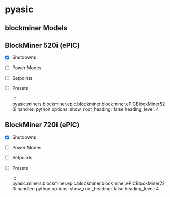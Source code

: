 # pyasic
## blockminer Models

## BlockMiner 520i (ePIC)

- [x] Shutdowns
- [ ] Power Modes
- [ ] Setpoints
- [ ] Presets

    ::: pyasic.miners.blockminer.epic.blockminer.blockminer.ePICBlockMiner520i
    handler: python
    options:
        show_root_heading: false
        heading_level: 4

## BlockMiner 720i (ePIC)

- [x] Shutdowns
- [ ] Power Modes
- [ ] Setpoints
- [ ] Presets

    ::: pyasic.miners.blockminer.epic.blockminer.blockminer.ePICBlockMiner720i
    handler: python
    options:
        show_root_heading: false
        heading_level: 4

